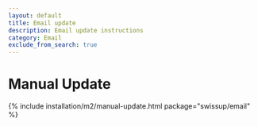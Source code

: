 ```yaml
---
layout: default
title: Email update
description: Email update instructions
category: Email
exclude_from_search: true
---
```


# Manual Update

{% include installation/m2/manual-update.html package="swissup/email" %}
